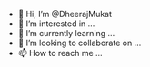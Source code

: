 - 👋 Hi, I’m @DheerajMukat
- 👀 I’m interested in ...
- 🌱 I’m currently learning ...
- 💞️ I’m looking to collaborate on ...
- 📫 How to reach me ...

<!---
DheerajMukat/DheerajMukat is a ✨ special ✨ repository because its `README.md` (this file) appears on your GitHub profile.
You can click the Preview link to take a look at your changes.
--->
